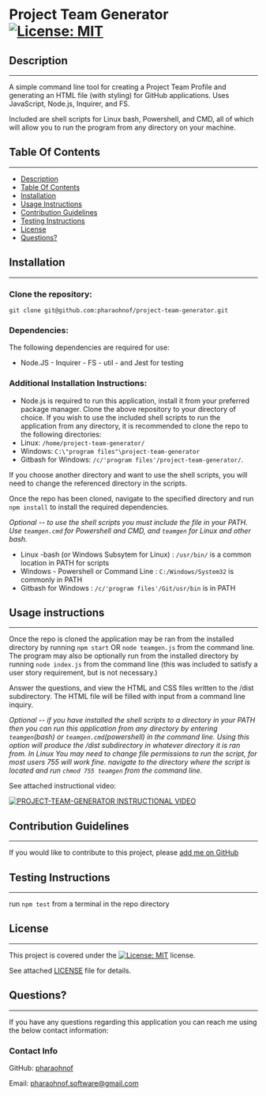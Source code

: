 #  Project Team Generator   [![License: MIT](https://img.shields.io/badge/License-MIT-yellow.svg)](https://opensource.org/licenses/MIT)

  ##  Description

***

  A simple command line tool for creating a Project Team Profile and generating an HTML file (with styling) for GitHub applications. Uses JavaScript, Node.js, Inquirer, and FS.

  Included are shell scripts for Linux bash, Powershell, and CMD, all of which will allow you to run the program from any directory on your machine.
  
  ## Table Of Contents  

***
  * [Description](#Description)
  * [Table Of Contents](#table-of-contents)
  * [Installation](#Installation)
  * [Usage Instructions](#usage-instructions)
  * [Contribution Guidelines](#contribution-guidelines)
  * [Testing Instructions](#testing-instructions)
  * [License](#License)
  * [Questions?](#questions)

  ##  Installation

*** 

  ### Clone the repository: 
    git clone git@github.com:pharaohnof/project-team-generator.git  
      
  ### Dependencies:  
  The following dependencies are required for use:  
 * Node.JS - Inquirer - FS - util - and Jest for testing  
  
  ### Additional Installation Instructions:

    
  * Node.js is required to run this application, install it from your preferred package manager. Clone the above repository to your directory of choice. If you wish to use the included shell scripts to run the application from any directory, it is recommended to clone the repo to the following directories:  
  * Linux: `/home/project-team-generator/`  
  * Windows: `C:\"program files"\project-team-generator`  
  * Gitbash for Windows: `/c/'program files'/project-team-generator/`.  
      
  If you choose another directory and want to use the shell scripts, you will need to change the referenced directory in the scripts.  
    
  Once the repo has been cloned, navigate to the specified directory and run `npm install` to install the required dependencies.

  
  *Optional -- to use the shell scripts you must include the file in your PATH. Use `teamgen.cmd` for Powershell and CMD, and `teamgen` for Linux and other bash.*
  - Linux -bash (or Windows Subsytem for Linux) : `/usr/bin/` is a common location in PATH for scripts
  - Windows - Powershell or Command Line : `C:/Windows/System32` is commonly in PATH
  - Gitbash for Windows : `/c/'program files'/Git/usr/bin` is in PATH
    

  ##  Usage instructions  

***
    

  Once the repo is cloned the application may be ran from the installed directory by running `npm start` OR `node teamgen.js` from the command line. The program may also be optionally run from the installed directory by running `node index.js` from the command line (this was included to satisfy a user story requirement, but is not necessary.)  
    
  Answer the questions, and view the HTML and CSS files written to the /dist subdirectory. The HTML file will be filled with input from a command line inquiry.

*Optional -- if you have installed the shell scripts to a directory in your PATH then you can run this application from any directory by entering `teamgen`(bash) or `teamgen.cmd`(powershell) in the command line. Using this option will produce the /dist subdirectory in whatever directory it is ran from. In Linux You may need to change file permissions to run the script, for most users 755 will work fine. navigate to the directory where the script is located and run `chmod 755 teamgen` from the command line.*

See attached instructional video:

    
[![PROJECT-TEAM-GENERATOR INSTRUCTIONAL VIDEO](./inst.png)](https://youtu.be/_GmBIsQ49J "TEAMGEN INSTRUCTIONS") 
  ##  Contribution Guidelines  

***
    
  If you would like to contribute to this project, please [add me on GitHub](https://github.com/pharaohnof)
    
  ##  Testing Instructions  

  ***
    
  run `npm test` from a terminal in the repo directory  
    
  ##  License

  ***
      
  This project is covered under the [![License: MIT](https://img.shields.io/badge/License-MIT-yellow.svg)](https://opensource.org/licenses/MIT) license.  
    
  See attached [LICENSE](./LICENSE) file for details.  
    
  ##  Questions?  

  ***
  
  If you have any questions regarding this application you can reach me using the below contact information:  
  ### Contact Info  
    
  GitHub: [pharaohnof](https://github.com/pharaohnof)

  Email:  pharaohnof.software@gmail.com